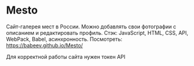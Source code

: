 # Mesto
Сайт-галерея мест в России. 
Можно добавлять свои фотографии с описанием и редактировать профиль.
Стэк: JavaScript, HTML, CSS, API, WebPack, Babel, асинхронность.
Посмотреть: https://babeev.github.io/Mesto/

Для корректной работы сайта нужен токен API

